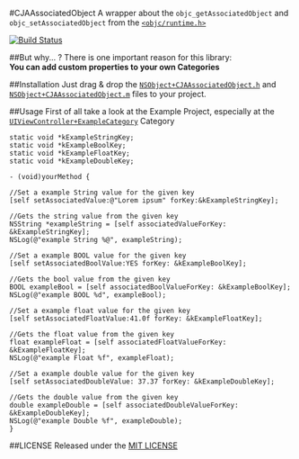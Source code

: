 #CJAAssociatedObject
A wrapper about the `objc_getAssociatedObject` and `objc_setAssociatedObject` from the  [`<objc/runtime.h>`](https://developer.apple.com/library/ios/documentation/Cocoa/Reference/ObjCRuntimeRef/Reference/reference.html)

[![Build Status](https://travis-ci.org/carlj/CJAAssociatedObject.png?branch=master)](https://travis-ci.org/carlj/CJAAssociatedObject)

##But why... ?
There is one important reason for this library:  
**You can add custom properties to your own Categories**

##Installation
Just drag & drop the [`NSObject+CJAAssociatedObject.h`](/CJAAssociatedObject/NSObject+CJAAssociatedObject.h) and [`NSObject+CJAAssociatedObject.m`](/CJAAssociatedObject/NSObject+CJAAssociatedObject.m) files to your project.

##Usage
First of all take a look at the Example Project, especially at the [`UIViewController+ExampleCategory`](/Example/Classes/UIViewController+ExampleCategory.h) Category

``` objc
static void *kExampleStringKey;
static void *kExampleBoolKey;
static void *kExampleFloatKey;
static void *kExampleDoubleKey;

- (void)yourMethod {

//Set a example String value for the given key
[self setAssociatedValue:@"Lorem ipsum" forKey:&kExampleStringKey];

//Gets the string value from the given key
NSString *exampleString = [self associatedValueForKey: &kExampleStringKey];
NSLog(@"example String %@", exampleString);

//Set a example BOOL value for the given key
[self setAssociatedBoolValue:YES forKey: &kExampleBoolKey];

//Gets the bool value from the given key
BOOL exampleBool = [self associatedBoolValueForKey: &kExampleBoolKey];
NSLog(@"example BOOL %d", exampleBool);

//Set a example float value for the given key
[self setAssociatedFloatValue:41.0f forKey: &kExampleFloatKey];

//Gets the float value from the given key
float exampleFloat = [self associatedFloatValueForKey: &kExampleFloatKey];
NSLog(@"example Float %f", exampleFloat);

//Set a example double value for the given key
[self setAssociatedDoubleValue: 37.37 forKey: &kExampleDoubleKey];

//Gets the double value from the given key
double exampleDouble = [self associatedDoubleValueForKey: &kExampleDoubleKey];
NSLog(@"example Double %f", exampleDouble);
}
```

##LICENSE
Released under the [MIT LICENSE](LICENSE)